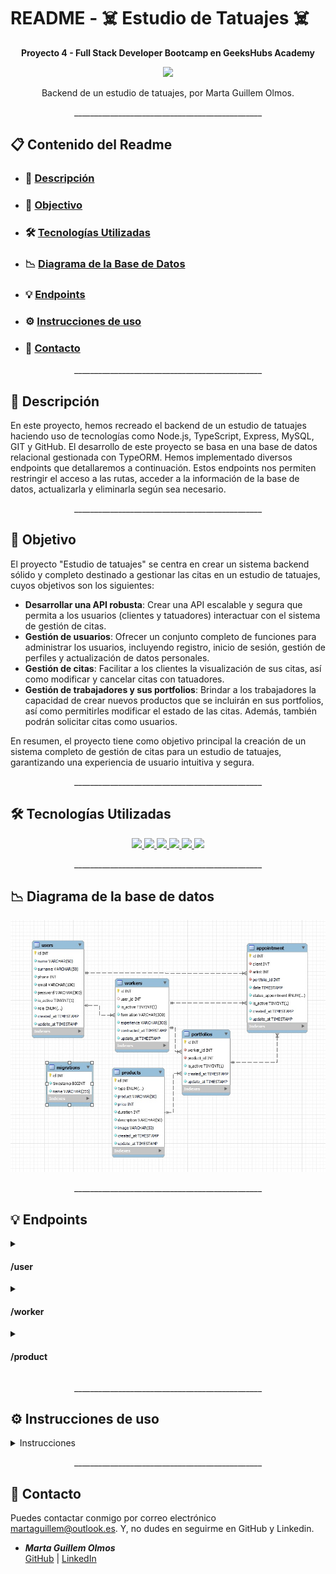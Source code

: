 # README - ☠️ Estudio de Tatuajes ☠️
__<p align="center">Proyecto 4 - Full Stack Developer Bootcamp en GeeksHubs Academy </p>__

<p>
   <div align="center">
      <img src="./img_readme/cabeceraRedme.png style="max-width: 100%;" width="250">
   </div>    
</p>

<p align="center">Backend de un estudio de tatuajes, por Marta Guillem Olmos.
<br></p>

<p align="center">_______________________________________________</p>



## 📋 Contenido del Readme

- ### 🚀 [Descripción](#descripción)
- ### 🎯 [Objectivo](#objectivo)
- ### 🛠️ [Tecnologías Utilizadas](#tecnologías-utilizadas)
- ### 📉 [Diagrama de la Base de Datos](#diagrama-de-la-base-de-datos)
- ### 💡 [Endpoints](#endpoints)
- ### ⚙️ [Instrucciones de uso](#instrucciones-de-uso)
- ### 📧 [Contacto](#contacto)


<p align="center">_______________________________________________</p>

## 🚀 Descripción

En este proyecto, hemos recreado el backend de un estudio de tatuajes haciendo uso de tecnologías como Node.js, TypeScript, Express, MySQL, GIT y GitHub. El desarrollo de este proyecto se basa en una base de datos relacional gestionada con TypeORM. Hemos implementado diversos endpoints que detallaremos a continuación. Estos endpoints nos permiten restringir el acceso a las rutas, acceder a la información de la base de datos, actualizarla y eliminarla según sea necesario.

<p align="center">_______________________________________________</p>

## 🎯 Objetivo

El proyecto "Estudio de tatuajes" se centra en crear un sistema backend sólido y completo destinado a gestionar las citas en un estudio de tatuajes, cuyos objetivos son los siguientes:

- **Desarrollar una API robusta**: Crear una API escalable y segura que permita a los usuarios (clientes y tatuadores) interactuar con el sistema de gestión de citas.
- **Gestión de usuarios**: Ofrecer un conjunto completo de funciones para administrar los usuarios, incluyendo registro, inicio de sesión, gestión de perfiles y actualización de datos personales.
- **Gestión de citas**: Facilitar a los clientes la visualización de sus citas, así como modificar y cancelar citas con tatuadores. 
- **Gestión de trabajadores y sus portfolios**: Brindar a los trabajadores la capacidad de crear nuevos productos que se incluirán en sus portfolios, así como permitirles modificar el estado de las citas. Además, también podrán solicitar citas como usuarios.

En resumen, el proyecto tiene como objetivo principal la creación de un sistema completo de gestión de citas para un estudio de tatuajes, garantizando una experiencia de usuario intuitiva y segura.
<p align="center">_______________________________________________</p>

## 🛠️ Tecnologías Utilizadas

<div align="center">
<a href="https://www.mysql.com/">
    <img src= "https://img.shields.io/badge/MySQL-00000F?style=for-the-badge&logo=mysql&logoColor=white"/>
</a>
<a href="https://www.expressjs.com/">
    <img src= "https://img.shields.io/badge/Express.js-404D59?style=for-the-badge"/>
</a>
<a href="https://nodejs.org/es/">
    <img src= "https://img.shields.io/badge/node.js-026E00?style=for-the-badge&logo=node.js&logoColor=white"/>
</a>
<a href="https://www.typescriptlang.org/">
    <img src= "https://img.shields.io/badge/TypeScript-007ACC?style=for-the-badge&logo=typescript&logoColor=white"/>
</a>
  <a href="https://git-scm.com/">
    <img width="10%" src="https://www.vectorlogo.zone/logos/git-scm/git-scm-ar21.svg"/>
</a>
  <a href="https://www.postman.com/">
    <img src="https://cdn.worldvectorlogo.com/logos/postman.svg" width="60"/>
</a>
</div>


</details>
<p align="center">_______________________________________________</p>

## 📉 Diagrama de la base de datos

<p>
   <div align="center">
      <img src="./img_readme/reverse-engineer.jpg" style="max-width: 100%">
   </div>    
</p>

<p align="center">_______________________________________________</p>

## 💡 Endpoints
<details>
<summary><h4>/user</h4></summary>

<h5> 1- Crear un usuario </h5>
- Descripción: Crear un nuevo usuario, recuperando la información de los campos requeridos a través del body. Y, se genera un registro en la base de datos de un nuevo usuario con el rol de "user".

        http
        POST http://localhost:4000/user
        
        
        json
        {
            "name": "Paula",
            "surname": "Guillem Olmos",
            "phone": 627880704,
            "email": "paulaguillem@gmail.com",
            "password": " 123456"
        }
        
<h5> 2- Login </h5>
- Descripción: Al acceder, nos devuelve un token a través del body que utilizaremos más tarde en las rutas habilitadas para los usuarios.


        http
        POST http://localhost:4000/user/login
        
        
        json
        {
     
            "email": "paulaguillem@gmail.com",
            "password": " 123456"
        }
        
<h5> 3- Acceder al perfil </h5>
- Descripción: A través de esta ruta nos envía la información del perfil al que accedemos.

        Auth : User
        Barer token : Token
        - Este token es el que hemos obtenido al hacer login con nuestro email y password.
        
        http
        GET http://localhost:4000/user/profile
        
<h5> 4- Actualizar la información del perfil </h5>
- Descripción: En esta ruta podemos indicar el perfil del usuario a actualizar de dos formas diferentes, en función del role con el que se acceda.
En esta ruta he habilitado, que en caso de ser SuperAdmin se pueda modificar los datos de un usuario, introduciendo el id del usuario a través del búscador.
En este caso, si el usuario, quiere desactivar la cuenta, debería modificar el estado de is_active a false.

        Auth : User o Super_Admin
        Barer token : Token
  
        
        http
        PUT http://localhost:4000/user/:id?

        json
        {
            "name":
            "surname":
            "phone":
            "email": 
            "is_active": 
        }
        - Los campos que indicamos a través del json son opcionales.

<h5> 5- Modificar el password </h5>
- Descripción: Hemos creado una ruta única para modificar el password. Antes de realizar la modificación, solicitamos junto con la nueva contraseña la antigua para comprobar que es la misma que teníamos almacenada en la base de datos.

        Auth : User 
        Barer token : Token
       
        
        http
        PATCH http://localhost:4000/user/password

        json
        {
            "passwordOld":
            "password":
         
        } 

<h5> 6- Eliminar el usuario </h5>
- Descripción: A través de esta ruta, eliminaremos un usuario por su Id. Enviaremos la información del user_id que queremos eliminar a través del body.

        Auth : Super_Admin
        Barer token : Token
        
        http
        DELETE http://localhost:4000/user

        json
        {
            "id":
         
        } 
<h5> 7- Recuperar la información de todos los usuarios. </h5>
- Descripción: Tan sólo el super_admin puede acceder al listado de usuarios registrados.

        Auth : Super_Admin
        Barer token : Token

        http
        GET http://localhost:4000/user
        
</details>

<details>
<summary><h4>/worker</h4></summary>
<h5> 1- Crear un trabajador </h5>
- Descripción: Tan sólo el super_admin puede crear un nuevo trabajador. Para ello, lo que haremos será solicitar a través del body la Id del usuario que queremos que forme parte de nuestra pantilla y, de forma predeterminada, genera en los campos de "formación" y "experiencia" un mensaje de bienvenida.

        Auth : Super_Admin
        Barer token : Token

        http
        POST http://localhost:4000/worker
        
        
        json
        {
            "user_id": 
        }

<h5> 2- Actualizar datos de un trabajador </h5>
- Descripción: Tanto el propio trabajador como el Super_Admin pueden actualizar la información de un trabajador. En el caso del super admin, nos enviará la información de la Id de Worker que quiere actualizar.
Si el trabajador quiere desactivar su cuenta, deberá modificar el estado is_active a false.

        Auth : Admin y Super_Admin
        Barer token : Token

        http
        POST http://localhost:4000/worker/:id?
        
        
        json
        {
            "formation": 
            "experience": 
            "is_active":
        }
        - Todos los campos a actualizar son opcionales.

<h5> 3- Eliminar un trabajador </h5>
- Descripción: A través de esta ruta, eliminaremos un trabajador por su Id. Enviaremos la información del worker_id que queremos eliminar a través del body.
Al eliminarlo, modificaremos el rol de admin a user.

        Auth : Super_Admin
        Barer token : Token
        
        http
        DELETE http://localhost:4000/worker

        json
        {
            "id":   
        } 

<h5> 4- Recuperar la información de todos los trabajadores. </h5>
- Descripción: Tan sólo el super_admin puede acceder al listado de trabajadores registrados.

        Auth : Super_Admin
        Barer token : Token

        http
        GET http://localhost:4000/user

</details>

<details>
<summary><h4>/product</h4></summary>
<h5> 1- Crear un producto </h5>
- Descripción: Tan sólo el super_admin y los trabajadores pueden crear un nuevo producto.

        Auth : Super_Admin y Admin
        Barer token : Token

        http
        POST http://localhost:4000/product
        
        
        json
        {
            "type": 
            "product": 
            "price": 
            "duration":
            "description": 
            "image": 
        }
        - Todos los campos son obligatorios.

<h5> 2- Actualizar un producto </h5>
- Descripción: Tan sólo el super_admin y los trabajadores pueden actualizar un producto. Para ello, le enviamos a través del body el id del producto que queremos modificar.

        Auth : Super_Admin y Admin
        Barer token : Token

        http
        PUT http://localhost:4000/product
        
        
        json
        {
            "id":
            "type": 
            "product": 
            "price": 
            "duration":
            "description": 
            "image": 
        }
        - El único campo que es obligatorio es el id, acompañado del campo que se quiera actualizar.

<h5> 3- Eliminar un producto </h5>
- Descripción: A través de esta ruta, eliminaremos un producto por su Id. Enviaremos la información del product_id que queremos eliminar a través del body.

        Auth : Super_Admin
        Barer token : Token
        
        http
        DELETE http://localhost:4000/product

        json
        {
            "id":   
        } 

<h5> 4- Recuperar la información de todos los productos. </h5>
- Descripción: Todos los usuarios pueden visualizar la información de los productos.

        http
        GET http://localhost:4000/product

</details>
<p align="center">_______________________________________________</p>

## ⚙️ Instrucciones de uso

<details>
<summary> Instrucciones</summary>

1. Clona este repositorio en tu máquina local usando el siguiente comando: `git clone [URL del repositorio]`.
2. A continuación instala todas las dependencias con el comando ` $ npm install `
3. Conectamos nuestro repositorio con la base de datos mediante las credenciales en el archivo db.ts o, en este caso, con las variables de entorno que se encuentran en el archivo .env

    ``` js
        PORT = 
        
        DB_TYPE = 
        DB_HOST =
        DB_PORT = 
        DB_USERNAME =
        DB_PASSWORD = 
        DB_NAME = 

        JWT_SECRET = 
    ```  

4. Ejecutamos las migraciones mediante el comando `npx typeorm-ts-node-commonjs migration:run -d ./src/db.ts` 
5. Si estamos en desarrollo, lo hacemos funcionar y actualizarse en tiempo real mediante el comando `npm run dev`
6. Si queremos compilar usamos el comando `npm run build`
7. Si estamos en producción, lo ponemos en marcha con el comando `npm run start`
8. Usamos los endpoints almacenados en la carpeta http para usar las distintas funcionalidades que se han diseñado.

</details>
<p align="center">_______________________________________________</p>

## 📧 Contacto

Puedes contactar conmigo por correo electrónico [martaguillem@outlook.es](mailto:martaguillem@outlook.es). Y, no dudes en seguirme en GitHub y Linkedin.

- ***Marta Guillem Olmos***  
 [GitHub]((https://github.com/martaguillemolmos))   | [LinkedIn](https://www.linkedin.com/in/marta-guillem-olmos-b26b9b293/)